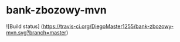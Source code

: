 # bank-zbozowy-mvn
![Build status] (https://travis-ci.org/DiegoMaster1255/bank-zbozowy-mvn.svg?branch=master)

